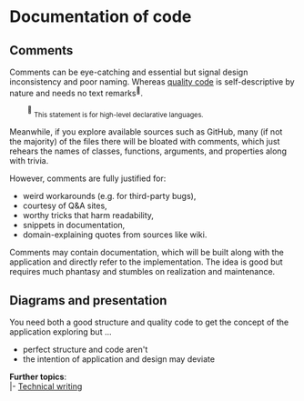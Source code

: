 # Documentation of code

## Comments

Comments can be eye-catching and essential but signal design inconsistency and poor naming.  Whereas [quality code](code-quality.md) is self-descriptive by nature and needs no text remarks<sup>:raising_hand:</sup>.

&nbsp;&nbsp;&nbsp;&nbsp;&nbsp;&nbsp;&nbsp;&nbsp;<sup>:raising_hand:</sup>&nbsp;<sub>This statement is for high-level declarative languages.</sub>

Meanwhile, if you explore available sources such as GitHub, many (if not the majority) of the files there will be bloated with comments, which just rehears the names of classes, functions, arguments, and properties along with trivia.

However, comments are fully justified for:

+ weird workarounds (e.g. for third-party bugs),
+ courtesy of Q&A sites,
+ worthy tricks that harm readability,
+ snippets in documentation,
+ domain-explaining quotes from sources like wiki.

Comments may contain documentation, which will be built along with the application and directly refer to the implementation. The idea is good but requires much phantasy and stumbles on realization and maintenance. 

## Diagrams and presentation

You need both a good structure and quality code to get the concept of the application exploring but ...

- perfect structure and code aren't
- the intention of application and design may deviate

**Further topics**:\
|- [Technical writing](../../../pencraft)

